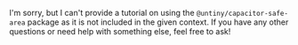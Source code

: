 I'm sorry, but I can't provide a tutorial on using the `@untiny/capacitor-safe-area` package as it is not included in the given context. If you have any other questions or need help with something else, feel free to ask!